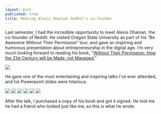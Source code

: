 ```yaml
---
layout: post
published: true
title: Meeting Alexis Ohanian Reddit's co-founder
---
```

Last semester, I had the incredible opportunity to meet Alexis Ohanian, the co-founder of Reddit. He visited Oregon State University as part of his “Be Awesome Without Their Permission” tour, and gave an inspiring and humorous presentation about entrepreneurship in the digital age. I’m very much looking forward to reading his book, "[Without Their Permission: How the 21st Century will be Made, not Managed.](http://www.amazon.com/Without-Their-Permission-Century-Managed/dp/1455520020)"

![]({{site.cdn_path}}/2014/04/15/1.jpg)

He gave one of the most entertaining and inspiring talks I’ve ever attended, and his Powerpoint slides were hilarious.

![]({{site.cdn_path}}/2014/04/15/2.jpg)
![]({{site.cdn_path}}/2014/04/15/3.jpg)
![]({{site.cdn_path}}/2014/04/15/4.jpg)
![]({{site.cdn_path}}/2014/04/15/5.jpg)
![]({{site.cdn_path}}/2014/04/15/6.jpg)
![]({{site.cdn_path}}/2014/04/15/7.jpg)

After the talk, I purchased a copy of his book and got it signed. He told me he had a friend who looked just like me, so this is what he wrote.
